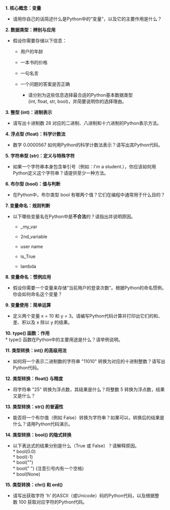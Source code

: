 **1. 核心概念：变量**

- 请用你自己的话简述什么是Python中的“变量”，以及它的主要作用是什么？
    

**2. 数据类型：辨别与应用**

- 假设你需要存储以下信息：
    
    - 用户的年龄
        
    - 一本书的价格
        
    - 一句名言
        
    - 一个问题的答案是否正确  
        * 请分别为这些信息选择最合适的Python基本数据类型 (int, float, str, bool)，并简要说明你的选择理由。
        

**3. 整型 (int)：进制表示**

- 请写出十进制数 28 对应的二进制、八进制和十六进制的Python表示方法。
    

**4. 浮点型 (float)：科学计数法**

- 数字 0.0000567 如何用Python的科学计数法表示？请写出其Python代码。
    

**5. 字符串型 (str)：定义与特殊字符**

- 如果一个字符串本身包含单引号（例如：I'm a student.），你应该如何用Python定义这个字符串？请提供至少一种方法。
    

**6. 布尔型 (bool)：值与判断**

- 在Python中，布尔类型 bool 有哪两个值？它们在编程中通常用于什么目的？
    

**7. 变量命名：规则判断**

- 以下哪些变量名在Python中是**不合法**的？请指出并说明原因。
    
    - _my_var
        
    - 2nd_variable
        
    - user name
        
    - is_True
        
    - lambda
        

**8. 变量命名：惯例应用**

- 假设你需要一个变量来存储“当前用户的登录次数”。根据Python的命名惯例，你会如何命名这个变量？
    

**9. 变量使用：简单运算**

- 定义两个变量 x = 10 和 y = 3。请编写Python代码计算并打印出它们的和、差、积以及 x 除以 y 的结果。
    

**10. type() 函数：作用**  
* type() 函数在Python中的主要用途是什么？请举例说明。

**11. 类型转换：int() 的高级用法**  
* 如何将一个表示二进制数的字符串 "11010" 转换为对应的十进制整数？请写出Python代码。

**12. 类型转换：float() 与精度**  
* 将字符串 "25" 转换为浮点数，其结果是什么？将整数 5 转换为浮点数，结果又是什么？

**13. 类型转换：str() 的普遍性**  
* 能否将一个布尔值（例如 False）转换为字符串？如果可以，转换后的结果是什么？请用Python代码演示。

**14. 类型转换：bool() 的隐式转换**  
* 以下表达式的结果分别是什么（True 或 False）？请解释原因。  
* bool(0.0)  
* bool(-1)  
* bool("")  
* bool(" ") (注意引号内有一个空格)  
* bool(None)

**15. 类型转换：chr() 和 ord()**  
* 请写出获取字符 'h' 的ASCII（或Unicode）码的Python代码，以及根据整数 100 获取对应字符的Python代码。